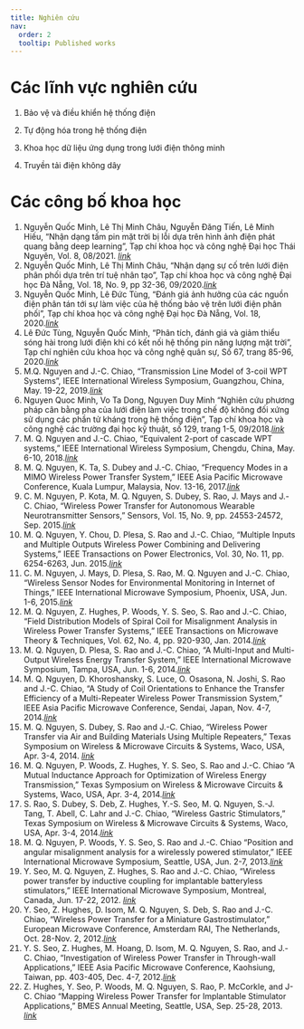 ```yaml
---
title: Nghiên cứu
nav:
  order: 2
  tooltip: Published works
---
```


# <i class="fas fa-microscope"></i>Các lĩnh vực nghiên cứu

1. Bảo vệ và điều khiển hệ thống điện <br>

2. Tự động hóa trong hệ thống điện <br>

3. Khoa học dữ liệu ứng dụng trong lưới điện thông minh <br>

4. Truyền tải điện không dây

# <i class="fas fa-microscope"></i>Các công bố khoa học
1.  Nguyễn Quốc Minh, Lê Thị Minh Châu, Nguyễn Đăng Tiến, Lê Minh Hiếu, “Nhận dạng tấm pin mặt trời bị lỗi dựa trên hình ảnh điện phát quang bằng deep learning”, Tạp chí khoa học và công nghệ Đại học Thái Nguyên, Vol. 8, 08/2021. <a href="http://jst.tnu.edu.vn/jst/article/view/4511"><i>link</i></a><br>
2.	Nguyễn Quốc Minh, Lê Thị Minh Châu, “Nhận dạng sự cố trên lưới điện phân phối dựa trên trí tuệ nhân tạo”, Tạp chí khoa học và công nghệ Đại học Đà Nẵng, Vol. 18, No. 9, pp 32-36, 09/2020.<a href="http://jst.tnu.edu.vn/jst/article/view/4511"><i>link</i></a><br>
3.	Nguyễn Quốc Minh, Lê Đức Tùng, “Đánh giá ảnh hưởng của các nguồn điện phân tán tới sự làm việc của hệ thống bảo vệ trên lưới điện phân phối”, Tạp chí khoa học và công nghệ Đại học Đà Nẵng, Vol. 18, 2020.<a href="http://jst.tnu.edu.vn/jst/article/view/4511"><i>link</i></a><br>
4.	Lê Đức Tùng, Nguyễn Quốc Minh, “Phân tích, đánh giá và giảm thiểu sóng hài trong lưới điện khi có kết nối hệ thống pin năng lượng mặt trời”, Tạp chí nghiên cứu khoa học và công nghệ quân sự, Số 67, trang 85-96, 2020.<a href="http://jst.tnu.edu.vn/jst/article/view/4511"><i>link</i></a><br>
5.	M.Q. Nguyen and J.-C. Chiao, “Transmission Line Model of 3-coil WPT Systems”, IEEE International Wireless Symposium, Guangzhou, China, May. 19-22, 2019.<a href="http://jst.tnu.edu.vn/jst/article/view/4511"><i>link</i></a><br>
6.	Nguyen Quoc Minh, Vo Ta Dong, Nguyen Duy Minh “Nghiên cứu phương pháp cân bằng pha của lưới điện làm việc trong chế độ không đối xứng sử dụng các phần tử kháng trong hệ thống điện”, Tạp chí khoa học và công nghệ các trường đại học kỹ thuật, số 129, trang 1-5, 09/2018.<a href="http://jst.tnu.edu.vn/jst/article/view/4511"><i>link</i></a><br>
7.	M. Q. Nguyen and J.-C. Chiao, “Equivalent 2-port of cascade WPT systems,” IEEE International Wireless Symposium, Chengdu, China, May. 6-10, 2018.<a href="http://jst.tnu.edu.vn/jst/article/view/4511"><i>link</i></a><br>
8.	M. Q. Nguyen, K. Ta, S. Dubey and J.-C. Chiao, “Frequency Modes in a MIMO Wireless Power Transfer System,” IEEE Asia Pacific Microwave Conference, Kuala Lumpur, Malaysia, Nov. 13-16, 2017.<a href="http://jst.tnu.edu.vn/jst/article/view/4511"><i>link</i></a><br>
9.	C. M. Nguyen, P. Kota, M. Q. Nguyen, S. Dubey, S. Rao, J. Mays and J.-C. Chiao, “Wireless Power Transfer for Autonomous Wearable Neurotransmitter Sensors,” Sensors, Vol. 15, No. 9, pp. 24553-24572, Sep. 2015.<a href="http://jst.tnu.edu.vn/jst/article/view/4511"><i>link</i></a><br>
10.	M. Q. Nguyen, Y. Chou, D. Plesa, S. Rao and J.-C. Chiao, “Multiple Inputs and Multiple Outputs Wireless Power Combining and Delivering Systems,” IEEE Transactions on Power Electronics, Vol. 30, No. 11, pp. 6254-6263, Jun. 2015.<a href="http://jst.tnu.edu.vn/jst/article/view/4511"><i>link</i></a><br>
11.	C. M. Nguyen, J. Mays, D. Plesa, S. Rao, M. Q. Nguyen and J.-C. Chiao, “Wireless Sensor Nodes for Environmental Monitoring in Internet of Things,” IEEE International Microwave Symposium, Phoenix, USA, Jun. 1-6, 2015.<a href="http://jst.tnu.edu.vn/jst/article/view/4511"><i>link</i></a><br>
12.	M. Q. Nguyen, Z. Hughes, P. Woods, Y. S. Seo, S. Rao and J.-C. Chiao, “Field Distribution Models of Spiral Coil for Misalignment Analysis in Wireless Power Transfer Systems,” IEEE Transactions on Microwave Theory & Techniques, Vol. 62, No. 4, pp. 920-930, Jan. 2014.<a href="http://jst.tnu.edu.vn/jst/article/view/4511"><i>link</i></a><br>
13.	M. Q. Nguyen, D. Plesa, S. Rao and J.-C. Chiao, “A Multi-Input and Multi-Output Wireless Energy Transfer System,” IEEE International Microwave Symposium, Tampa, USA, Jun. 1-6, 2014.<a href="http://jst.tnu.edu.vn/jst/article/view/4511"><i>link</i></a><br>
14.	M. Q. Nguyen, D. Khoroshansky, S. Luce, O. Osasona, N. Joshi, S. Rao and J.-C. Chiao, “A Study of Coil Orientations to Enhance the Transfer Efficiency of a Multi-Repeater Wireless Power Transmission System,” IEEE Asia Pacific Microwave Conference, Sendai, Japan, Nov. 4-7, 2014.<a href="http://jst.tnu.edu.vn/jst/article/view/4511"><i>link</i></a><br>
15.	M. Q. Nguyen, S. Dubey, S. Rao and J.-C. Chiao, “Wireless Power Transfer via Air and Building Materials Using Multiple Repeaters,” Texas Symposium on Wireless & Microwave Circuits & Systems, Waco, USA, Apr. 3-4, 2014. <a href="http://jst.tnu.edu.vn/jst/article/view/4511"><i>link</i></a><br>
16.	M. Q. Nguyen, P. Woods, Z. Hughes, Y. S. Seo, S. Rao and J.-C. Chiao “A Mutual Inductance Approach for Optimization of Wireless Energy Transmission,” Texas Symposium on Wireless & Microwave Circuits & Systems, Waco, USA, Apr. 3-4, 2014.<a href="http://jst.tnu.edu.vn/jst/article/view/4511"><i>link</i></a><br>
17.	S. Rao, S. Dubey, S. Deb, Z. Hughes, Y.-S. Seo, M. Q. Nguyen, S.-J. Tang, T. Abell, C. Lahr and J.-C. Chiao, “Wireless Gastric Stimulators,” Texas Symposium on Wireless & Microwave Circuits & Systems, Waco, USA, Apr. 3-4, 2014.<a href="http://jst.tnu.edu.vn/jst/article/view/4511"><i>link</i></a><br>
18.	M. Q. Nguyen, P. Woods, Y. S. Seo, S. Rao and J.-C. Chiao “Position and angular misalignment analysis for a wirelessly powered stimulator,” IEEE International Microwave Symposium, Seattle, USA, Jun. 2-7, 2013.<a href="http://jst.tnu.edu.vn/jst/article/view/4511"><i>link</i></a><br>
19.	Y. Seo, M. Q. Nguyen, Z. Hughes, S. Rao and J.-C. Chiao, “Wireless power transfer by inductive coupling for implantable batteryless stimulators,” IEEE International Microwave Symposium, Montreal, Canada, Jun. 17-22, 2012. <a href="http://jst.tnu.edu.vn/jst/article/view/4511"><i>link</i></a><br>
20.	Y. Seo, Z. Hughes, D. Isom, M. Q. Nguyen, S. Deb, S. Rao and J.-C. Chiao, “Wireless Power Transfer for a Miniature Gastrostimulator,” European Microwave Conference, Amsterdam RAI, The Netherlands, Oct. 28-Nov. 2, 2012.<a href="http://jst.tnu.edu.vn/jst/article/view/4511"><i>link</i></a><br>
21.	Y. S. Seo, Z. Hughes, M. Hoang, D. Isom, M. Q. Nguyen, S. Rao, and J.-C. Chiao, “Investigation of Wireless Power Transfer in Through-wall Applications,” IEEE Asia Pacific Microwave Conference, Kaohsiung, Taiwan, pp. 403-405, Dec. 4-7, 2012.<a href="http://jst.tnu.edu.vn/jst/article/view/4511"><i>link</i></a><br>
22.	Z. Hughes, Y. Seo, P. Woods, M. Q. Nguyen, S. Rao, P. McCorkle, and J-C. Chiao “Mapping Wireless Power Transfer for Implantable Stimulator Applications,” BMES Annual Meeting, Seattle, USA, Sep. 25-28, 2013. <a href="http://jst.tnu.edu.vn/jst/article/view/4511"><i>link</i></a><br>

